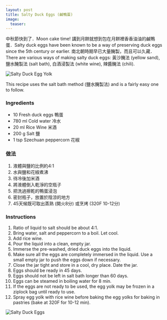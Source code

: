 ```yaml
---
layout: post
title: Salty Duck Eggs (鹹鴨蛋)
image:
  teaser: 
---
```


中秋節快到了．Moon cake time! 講到月餅就想到包在月餅裡香香油油的鹹鴨蛋．Salty duck eggs have been known to be a way of preserving duck eggs since the 5th century or earlier. 南北朝時期早已大量醃製，而且可以久藏．There are various ways of making salty duck eggs: 黃沙醃法 (yellow sand), 鹽水醃製法 (salt bath), 白酒浸製法 (white wine), 辣醬醃法 (chili).


![Salty Duck Egg Yolk][1]

This recipe uses the salt bath method (鹽水醃製法) and is a fairly easy one to follow.

### Ingredients
- 10 Fresh duck eggs 鴨蛋
- 780 ml Cold water 冷水
- 20 ml Rice Wine 米酒
- 200 g Salt 鹽
- 1 tsp Szechuan peppercorn 花椒

### 做法
1. 液體與鹽的比例約4:1
1. 水與鹽和花椒煮沸
1. 待冷後加米酒
1. 將液體倒入乾淨的空瓶子
1. 把洗過擦乾的鴨蛋浸泡
1. 密封瓶子，放置於陰涼的地方
1. 45天候既可取出蒸熟 (開火8分) 或烹烤 (320F 10-12分) 

### Instructions
1. Ratio of liquid to salt should be about 4:1.
1. Bring water, salt and peppercorn to a boil. Let cool.
1. Add rice wine.
1. Pour the liquid into a clean, empty jar.
1. Immerse the pre-washed, dried duck eggs into the liquid.
1. Make sure all the eggs are completely immersed in the liquid. Use a small empty jar to push the eggs down if necessary.
1. Close the jar tight and store in a cool, dry place. Date the jar.
1. Eggs should be ready in 45 days.
1. Eggs should not be left in salt bath longer than 60 days.
1. Eggs can be steamed in boiling water for 8 min.
1. If the eggs are not ready to be used, the egg yolk may be frozen in a ziplock bag until ready to use.
1. Spray egg yolk with rice wine before baking the egg yolks for baking in pastries (bake at 320F for 10-12 min).

![Salty Duck Eggs][2]

[1]: http://media.tumblr.com/0da87728c14025b5466409108c2b5204/tumblr_inline_mtb6p0fLt41sn7z7o.jpg
[2]: http://media.tumblr.com/ffc72f6231123fe4f6184c4e5e13ac98/tumblr_inline_mtb6peTNSD1sn7z7o.jpg
